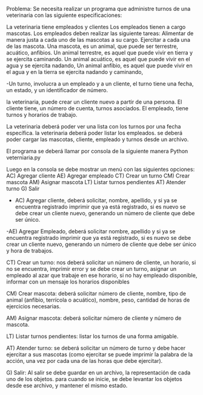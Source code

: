 Problema: Se necesita realizar un programa que administre turnos de una veterinaria con las siguiente especificaciones:
 
La veterinaria tiene empleados y clientes
Los empleados tienen a cargo mascotas.
Los empleados deben realizar las siguiente tareas:
Alimentar de manera justa a cada uno de las mascotas a su cargo.
Ejercitar a cada una de las mascota.
Una mascota, es un animal, que puede ser terrestre,  acuático,  anfibios.
Un animal terrestre, es aquel que puede vivir en tierra y se ejercita caminando.
Un animal acuático, es aquel que puede vivir en el agua y se ejercita nadando,
Un animal anfibio, es aquel que puede vivir en el agua y en la tierra se ejercita nadando y caminando,
 
-Un turno, involucra a un empleado y a un cliente, el turno tiene una fecha, un estado, y un identificador de número.
 
la veterinaria, puede crear un cliente nuevo a partir de una persona.
El cliente tiene, un número de cuenta, turnos asociados.
El empleado, tiene turnos y horarios de trabajo.
 
La veterinaria deberá poder ver una lista con los turnos por una fecha específica.
la veterinaria deberá poder listar los empleados.
se deberá poder cargar las mascotas, cliente, empleado y turnos desde un archivo.
 
El programa se deberá llamar por consola de la siguiente manera
Python veterniaria.py
 
Luego en la consola se debe mostrar un menú con las siguientes opciones:
AC)  Agregar cliente
AE)  Agregar empleado
CT) Crear un turno
CM) Crear mascota
AM) Asignar mascota
LT) Listar turnos pendientes
AT) Atender turno
G) Salir
 
-  AC)  Agregar cliente, deberá solicitar, nombre, apellido, y si ya se encuentra registrado imprimir que ya está registrado, si es nuevo se debe crear un cliente nuevo, generando un número de cliente que debe ser único.
 
-AE) Agregar Empleado, deberá solicitar nombre, apellido y si ya se encuentra registrado imprimir que ya está registrado, si es nuevo se debe crear un cliente nuevo, generando un número de cliente que debe ser único y hora de trabajos.
 

CT) Crear un turno: nos deberá solicitar un número de cliente, un horario,  si no se encuentra, imprimir error y se debe crear un turno, asignar un empleado al azar que trabaje en ese horario, si no hay empleado disponible, informar con un mensaje los horarios disponibles
 
CM) Crear mascota: deberá solicitar número de cliente, nombre, tipo de animal (anfibio,  terrícola o acuático), nombre, peso, cantidad de horas de ejercicios necesarias.
 
AM) Asignar mascota: deberá solicitar número de cliente y número de mascota.
 
LT) Listar turnos pendientes: listar los turnos de una forma amigable.
 
AT) Atender turno: se deberá solicitar un número de turno y debe hacer ejercitar a sus mascotas (como ejercitar se puede imprimir la palabra de la acción, una vez por cada una de las horas que debe ejercitar).
 
G) Salir: Al salir se debe guardar en un archivo, la representación de cada uno de los objetos. para cuando se inicie, se debe levantar los objetos desde ese archivo, y mantener el mismo estado.
